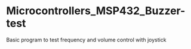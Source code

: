# Microcontrollers_MSP432_Buzzer-test
Basic program to test frequency and volume control with joystick
